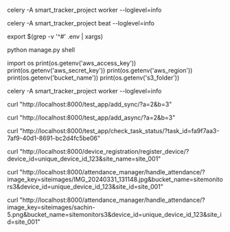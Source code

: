 celery -A smart_tracker_project worker --loglevel=info

celery -A smart_tracker_project beat --loglevel=info

export $(grep -v '^#' .env | xargs)

<!-- toverify if export worked inside shell -->
python manage.py shell

import os
print(os.getenv('aws_access_key'))
print(os.getenv('aws_secret_key'))
print(os.getenv('aws_region'))
print(os.getenv('bucket_name'))
print(os.getenv('s3_folder'))


celery -A smart_tracker_project worker --loglevel=info


curl "http://localhost:8000/test_app/add_sync/?a=2&b=3"

curl "http://localhost:8000/test_app/add_async/?a=2&b=3"

curl "http://localhost:8000/test_app/check_task_status/?task_id=fa9f7aa3-7af9-40d1-8691-bc2d4fc5be06"


curl "http://localhost:8000/device_registration/register_device/?device_id=unique_device_id_123&site_name=site_001"



curl "http://localhost:8000/attendance_manager/handle_attendance/?image_key=siteimages/IMG_20240331_131148.jpg&bucket_name=sitemonitors3&device_id=unique_device_id_123&site_id=site_001"


curl "http://localhost:8000/attendance_manager/handle_attendance/?image_key=siteimages/sachin-5.png&bucket_name=sitemonitors3&device_id=unique_device_id_123&site_id=site_001"




